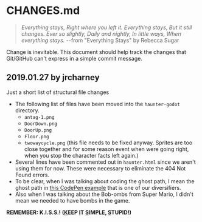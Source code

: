 # CHANGES.md

> *Everything stays,*
> *Right where you left it.*
> *Everything stays,*
> *But it still changes.*
> *Ever so slightly,*
> *Daily and nightly,*
> *In little ways,*
> *When everything stays.*
> --from "Everything Stays" by Rebecca Sugar

Change is inevitable. This document should help track the changes that Git/GitHub can't express in a simple commit message.

## 2019.01.27 by jrcharney

Just a short list of structural file changes

* The following list of files have been moved into the `haunter-godot` directory.
    - `antag-1.png`
    - `DoorDown.png`
    - `DoorUp.png`
    - `Floor.png`
    - `twowaycycle.png` (this file needs to be fixed anyway. Sprites are too close together and for some reason event when were going right, when you stop the character facts left again.)
* Several lines have been commented out in `haunter.html` since we aren't using them for now.  These were necessary to eliminate the 404 Not Found errors. 
* To be clear, when I was talking about coding the ghost path, I mean the ghost path in [this CodePen example](https://codepen.io/jrcharney/pen/roJdde) that is one of our diversifiers.
* Also when I was talking about the Bob-ombs from Super Mario, I didn't mean we needed to have bombs in the game.

**REMEMBER: K.I.S.S.! (<u>K</u>EEP <u>I</u>T <u>S</u>IMPLE, <u>S</u>TUPID!)**

